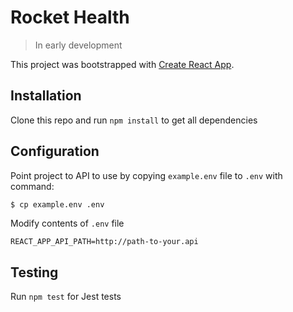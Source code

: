 # Rocket Health

> In early development

This project was bootstrapped with [Create React App](https://github.com/facebookincubator/create-react-app).

## Installation

Clone this repo and run `npm install` to get all dependencies

## Configuration

Point project to API to use by copying `example.env` file to `.env` with command:
```bash
$ cp example.env .env
```

Modify contents of `.env` file
```env
REACT_APP_API_PATH=http://path-to-your.api
```

## Testing

Run `npm test` for Jest tests
